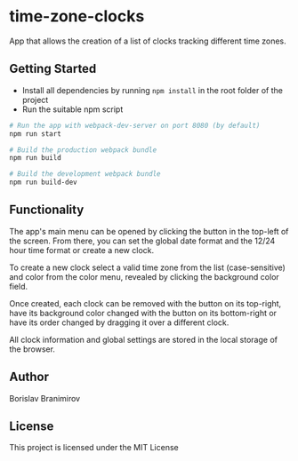 # time-zone-clocks
App that allows the creation of a list of clocks tracking different time zones.

## Getting Started
- Install all dependencies by running `npm install` in the root folder of the project
- Run the suitable npm script
```sh
# Run the app with webpack-dev-server on port 8080 (by default)
npm run start

# Build the production webpack bundle
npm run build

# Build the development webpack bundle
npm run build-dev
```

## Functionality
The app's main menu can be opened by clicking the button in the top-left of the screen. From there, you can set the global date format and the 12/24 hour time format or create a new clock.

To create a new clock select a valid time zone from the list (case-sensitive) and color from the color menu, revealed by clicking the background color field.

Once created, each clock can be removed with the button on its top-right, have its background color changed with the button on its bottom-right or have its order changed by dragging it over a different clock.

All clock information and global settings are stored in the local storage of the browser.

## Author
Borislav Branimirov

## License
This project is licensed under the MIT License 
